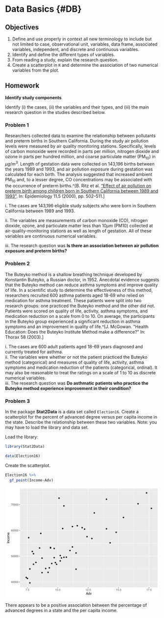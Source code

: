 # Data Basics {#DB}

## Objectives  

1) Define and use properly in context all new terminology to include but not limited to case, observational unit, variables, data frame, associated variables, independent, and discrete and continuous variables.   
2) Identify and define the different types of variables.  
3) From reading a study, explain the research question.  
4) Create a scatterplot in `R` and determine the association of two numerical variables from the plot.

## Homework    

**Identify study components** 

Identify (i) the cases, (ii) the variables and their types, and (iii) the main research question in the studies described below.

### Problem 1  

Researchers collected data to examine the relationship between pollutants and preterm births in Southern California. During the study air pollution levels were measured by air quality monitoring stations. Specifically, levels of carbon monoxide were recorded in parts per million, nitrogen dioxide and ozone in parts per hundred million, and coarse particulate matter (PM$_{10}$) in $\mu g/m^3$. Length of gestation data were collected on 143,196 births between the years 1989 and 1993, and air pollution exposure during gestation was calculated for each birth. The analysis suggested that increased ambient PM$_{10}$ and, to a lesser degree, CO concentrations may be associated with the occurrence of preterm births.^[B. Ritz et al. [“Effect of air pollution on preterm birth among children born in Southern California
between 1989 and 1993”](http://journals.lww.com/epidem/Abstract/2000/09000/Effect_of_Air_Pollution_on_Preterm_Birth_Among.4.aspx).  In:  Epidemiology 11.5 (2000), pp. 502–511.]


i. The cases are 143,196 eligible study subjects who were born in Southern California
between 1989 and 1993.

ii. The variables are measurements of carbon monoxide (CO), nitrogen dioxide, ozone, and particulate matter less than 10$\mu m$ (PM10) collected at air-quality-monitoring stations as well as length of gestation. All of these variables are continuous numerical variables.  

iii. The research question was **Is there an association between air pollution exposure and preterm births?**  

### Problem 2 

The Buteyko method is a shallow breathing technique developed by Konstantin Buteyko, a Russian doctor, in 1952. Anecdotal evidence suggests that the Buteyko method can reduce asthma symptoms and improve quality of life. In a scientific study to determine the effectiveness of this method, researchers recruited 600 asthma patients aged 18-69 who relied on medication for asthma treatment. These patients were split into two research groups: one practiced the Buteyko method and the other did not. Patients were scored on quality of life, activity, asthma symptoms, and medication reduction on a scale from 0 to 10. On average, the participants in the Buteyko group experienced a significant reduction in asthma symptoms and an improvement in quality of life.^[J. McGowan. "Health Education: Does the Buteyko Institute Method make a difference?" In: Thorax 58 (2003).]



i. The cases are 600 adult patients aged 18-69 years diagnosed and currently treated for asthma.  
ii. The variables were whether or not the patient practiced the Buteyko method (categorical) and measures of quality of life, activity, asthma symptoms and medication reduction of the patients (categorical, ordinal). It may also be reasonable to treat the ratings on a scale of 1 to 10 as discrete numerical variables.  
iii. The research question was **Do asthmatic patients who practice the Buteyko method experience improvement in their condition?**


### Problem 3 

In the package **Stat2Data** is a data set called `Election16`. Create a scatterplot for the percent of advanced degree versus per capita income in the state. Describe the relationship between these two variables. Note: you may have to load the library and data set.

Load the library:  


```r
library(Stat2Data)
```


```r
data(Election16)
```


Create the scatterplot.


```r
Election16 %>%
  gf_point(Income~Adv)
```

<img src="02-Data-Basics-Solutions_files/figure-html/unnamed-chunk-3-1.png" width="672" />

There appears to be a positive association between the percentage of advanced degrees in a state and the per capita income. 
